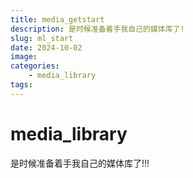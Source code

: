 ```yaml
---
title: media_getstart
description: 是时候准备着手我自己的媒体库了!
slug: ml_start
date: 2024-10-02
image: 
categories:
    - media_library
tags:
---
```


# media_library

是时候准备着手我自己的媒体库了!!!
